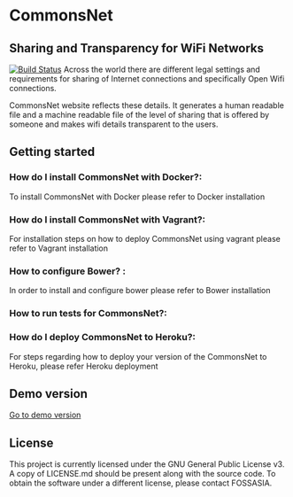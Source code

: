 # CommonsNet
## Sharing and Transparency for WiFi Networks
[![Build Status](https://travis-ci.org/fossasia/commonsnet.svg?branch=master)](https://travis-ci.org/fossasia/CommonsNet)
Across the world there are different legal settings and requirements for sharing of Internet connections and specifically Open Wifi connections. 

CommonsNet website reflects these details. It generates a human readable file and a machine readable file of the level of sharing that is offered by someone and makes wifi details transparent to the users.


## Getting started

### How do I install CommonsNet with Docker?:
To install CommonsNet with Docker please refer to Docker installation

### How do I install CommonsNet with Vagrant?:
For installation steps on how to deploy CommonsNet using vagrant please refer to Vagrant installation

### How to configure Bower? :
In order to install and configure bower please refer to Bower installation

### How to run tests for CommonsNet?:

### How do I deploy CommonsNet to Heroku?:
For steps regarding how to deploy your version of the CommonsNet to Heroku, please refer Heroku deployment

## Demo version  
[Go to demo version](https://commonsnet.herokuapp.com/) 

## License
This project is currently licensed under the GNU General Public License v3. A copy of LICENSE.md should be present along with the source code. To obtain the software under a different license, please contact FOSSASIA.

